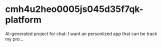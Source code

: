 # cmh4u2heo0005js045d35f7qk-platform
AI-generated project for chat: I want an personlized app that can be track my pro...
